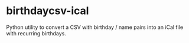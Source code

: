 birthdaycsv-ical
================

Python utility to convert a CSV with birthday / name pairs into an iCal file with recurring birthdays.
